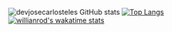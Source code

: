 ![devjosecarlosteles GitHub stats](https://github-readme-stats.vercel.app/api?username=devjosecarlosteles&show_icons=true&theme=radical)
[![Top Langs](https://github-readme-stats.vercel.app/api/top-langs/?username=devjosecarlosteles&langs_count=8)](https://github.com/devjosecarlosteles/github-readme-stats)
[![willianrod's wakatime stats](https://github-readme-stats.vercel.app/api/wakatime?devjosecarlosteles=willianrod)](https://github.com/devjosecarlosteles/github-readme-stats)
